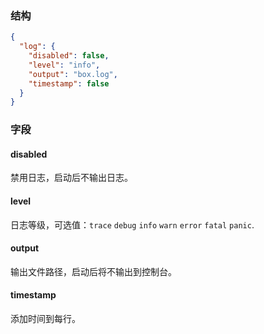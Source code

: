 ### 结构

```json
{
  "log": {
    "disabled": false,
    "level": "info",
    "output": "box.log",
    "timestamp": false
  }
}

```

### 字段

#### disabled

禁用日志，启动后不输出日志。

#### level

日志等级，可选值：`trace` `debug` `info` `warn` `error` `fatal` `panic`.

#### output

输出文件路径，启动后将不输出到控制台。

#### timestamp

添加时间到每行。